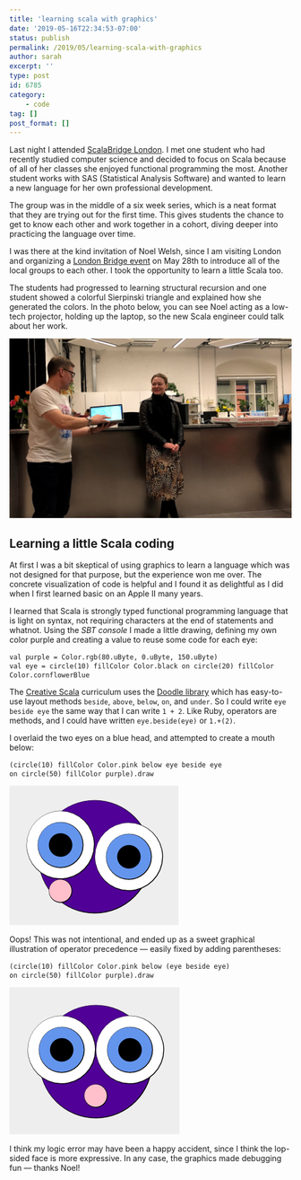 ```yaml
---
title: 'learning scala with graphics'
date: '2019-05-16T22:34:53-07:00'
status: publish
permalink: /2019/05/learning-scala-with-graphics
author: sarah
excerpt: ''
type: post
id: 6785
category:
    - code
tag: []
post_format: []
---
```

Last night I attended [ScalaBridge London](scalabridgelondon.org). I met one student who had recently studied computer science and decided to focus on Scala because of all of her classes she enjoyed functional programming the most. Another student works with SAS (Statistical Analysis Software) and wanted to learn a new language for her own professional development.

The group was in the middle of a six week series, which is a neat format that they are trying out for the first time. This gives students the chance to get to know each other and work together in a cohort, diving deeper into practicing the language over time.

I was there at the kind invitation of Noel Welsh, since I am visiting London and organizing a [London Bridge event](https://www.eventbrite.com/e/london-bridges-celebrate-tech-inclusion-tickets-61474422653) on May 28th to introduce all of the local groups to each other. I took the opportunity to learn a little Scala too.

The students had progressed to learning structural recursion and one student showed a colorful Sierpinski triangle and explained how she generated the colors. In the photo below, you can see Noel acting as a low-tech projector, holding up the laptop, so the new Scala engineer could talk about her work.

![Man holding laptop with graphic of triangles and woman smiling](../../../uploads/2019/05/2019-may-scalabridge-lon1.png)

Learning a little Scala coding
------------------------------

At first I was a bit skeptical of using graphics to learn a language which was not designed for that purpose, but the experience won me over. The concrete visualization of code is helpful and I found it as delightful as I did when I first learned basic on an Apple II many years.

I learned that Scala is strongly typed functional programming language that is light on syntax, not requiring characters at the end of statements and whatnot. Using the *SBT console* I made a little drawing, defining my own color purple and creating a value to reuse some code for each eye:

```
val purple = Color.rgb(80.uByte, 0.uByte, 150.uByte)
val eye = circle(10) fillColor Color.black on circle(20) fillColor Color.cornflowerBlue

```

The [Creative Scala](https://www.creativescala.org/creative-scala.html) curriculum uses the [Doodle library](https://github.com/creativescala/doodle) which has easy-to-use layout methods `beside`, `above`, `below`, `on`, and `under`. So I could write `eye beside eye` the same way that I can write `1 + 2`. Like Ruby, operators are methods, and I could have written `eye.beside(eye)` or `1.+(2)`.

I overlaid the two eyes on a blue head, and attempted to create a mouth below:

```
(circle(10) fillColor Color.pink below eye beside eye 
on circle(50) fillColor purple).draw

```

![pink circle mouth below left eye](../../../uploads/2019/05/2019-scala-face-drawing-mouth-askew.png)

Oops! This was not intentional, and ended up as a sweet graphical illustration of operator precedence — easily fixed by adding parentheses:

```
(circle(10) fillColor Color.pink below (eye beside eye) 
on circle(50) fillColor purple).draw

```

![pink circle centered below both eyes](../../../uploads/2019/05/2019-scala-face-drawing-mouth-centered.png)

I think my logic error may have been a happy accident, since I think the lop-sided face is more expressive. In any case, the graphics made debugging fun — thanks Noel!